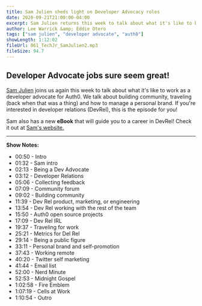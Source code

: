 ```yaml
---
title: Sam Julien sheds light on Developer Advocacy roles
date: 2020-09-21T21:00:00-04:00
excerpt: Sam Julien returns this week to talk about what it's like to be a developer advocate.
author: Lee Warrick &amp; Eddie Otero
tags: ["sam julien", "developer advocate", "auth0"]
showLength: 1:12:02
fileUrl: 061_TechJr_SamJulien2.mp3
fileSize: 94.7
---
```


## Developer Advocate jobs sure seem great!

[Sam Julien](https://samjulien.com) joins us again this week to talk about what it's like to work as a developer advocate for Auth0. We talk about building community, traveling (back when that was a thing) and how to manage a personal brand. If you're interested in developer relations (DevRel), this is the episode for you!

Sam also has a new **eBook** that will guide you to a career in DevRel! Check it out at [Sam's website.](https://learn.samjulien.com/getting-started-in-developer-relations)

---

**Show Notes:**

* 00:50 - Intro
* 01:32 - Sam intro
* 02:13 - Being a Dev Advocate
* 03:12 - Developer Relations 
* 05:06 - Collecting feedback
* 07:09 - Community forum
* 09:02 - Building community
* 11:39 - Dev Rel product, marketing, or engineering
* 13:54 - Dev Rel working with the rest of the team
* 15:50 - Auth0 open source projects
* 17:09 - Dev Rel IRL
* 19:37 - Traveling for work
* 25:21 - Metrics for Del Rel
* 29:14 - Being a public figure
* 33:11 - Personal brand and self-promotion
* 37:43 - Working remote
* 40:20 - Twitter self marketing
* 41:44 - Email list
* 52:00 - Nerd Minute
* 52:53 - Midnight Gospel
* 1:02:58 - Fire Emblem
* 1:07:19 - Cells at Work
* 1:10:54 - Outro 
